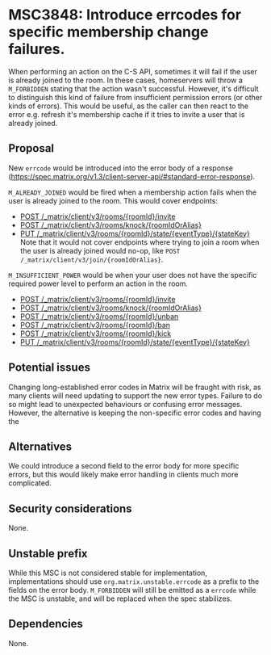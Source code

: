 # MSC3848: Introduce errcodes for specific membership change failures.

When performing an action on the C-S API, sometimes it will fail if the user is
already joined to the room. In these cases, homeservers will throw a `M_FORBIDDEN`
stating that the action wasn't successful. However, it's difficult to distinguish this
kind of failure from insufficient permission errors (or other kinds of errors). This would be
useful, as the caller can then react to the error e.g. refresh it's membership cache
if it tries to invite a user that is already joined.

## Proposal

New `errcode` would be introduced into the error body of a response
(https://spec.matrix.org/v1.3/client-server-api/#standard-error-response). 

`M_ALREADY_JOINED` would be fired when a membership action fails when the user
is already joined to the room.
This would cover endpoints:
  - [POST /_matrix/client/v3/rooms/{roomId}/invite](https://spec.matrix.org/v1.3/client-server-api/#post_matrixclientv3roomsroomidinvite)
  - [POST /_matrix/client/v3/rooms/knock/{roomIdOrAlias}](https://spec.matrix.org/v1.3/client-server-api/#post_matrixclientv3knockroomidoralias)
  - [PUT  /_matrix/client/v3/rooms/{roomId}/state/{eventType}/{stateKey}](https://spec.matrix.org/v1.3/client-server-api/#put_matrixclientv3roomsroomidstateeventtypestatekey)
Note that it would not cover endpoints where trying to join a room when the
user is already joined would no-op, like `POST /_matrix/client/v3/join/{roomIdOrAlias}`.

`M_INSUFFICIENT_POWER` would be when your user does not have the specific required power level to
perform an action in the room.
  - [POST /_matrix/client/v3/rooms/{roomId}/invite](https://spec.matrix.org/v1.3/client-server-api/#post_matrixclientv3roomsroomidinvite)
  - [POST /_matrix/client/v3/rooms/knock/{roomIdOrAlias}](https://spec.matrix.org/v1.3/client-server-api/#post_matrixclientv3knockroomidoralias)
  - [POST /_matrix/client/v3/rooms/{roomId}/unban](https://spec.matrix.org/v1.3/client-server-api/#post_matrixclientv3roomsroomidban)
  - [POST /_matrix/client/v3/rooms/{roomId}/ban](https://spec.matrix.org/v1.3/client-server-api/#post_matrixclientv3roomsroomidban)
  - [POST /_matrix/client/v3/rooms/{roomId}/kick](https://spec.matrix.org/v1.3/client-server-api/#post_matrixclientv3roomsroomidkick)
  - [PUT  /_matrix/client/v3/rooms/{roomId}/state/{eventType}/{stateKey}](https://spec.matrix.org/v1.3/client-server-api/#put_matrixclientv3roomsroomidstateeventtypestatekey)


## Potential issues

Changing long-established error codes in Matrix will be fraught with risk, as many
clients will need updating to support the new error types. Failure to do so might lead
to unexpected behaviours or confusing error messages. However, the alternative is keeping
the non-specific error codes and having the 

## Alternatives

We could introduce a second field to the error body for more specific errors, but this would likely make
error handling in clients much more complicated.

## Security considerations

None.

## Unstable prefix

While this MSC is not considered stable for implementation, implementations should use `org.matrix.unstable.errcode`
as a prefix to the fields on the error body. `M_FORBIDDEN` will still be emitted as a `errcode` while the
MSC is unstable, and will be replaced when the spec stabilizes.

## Dependencies

None.